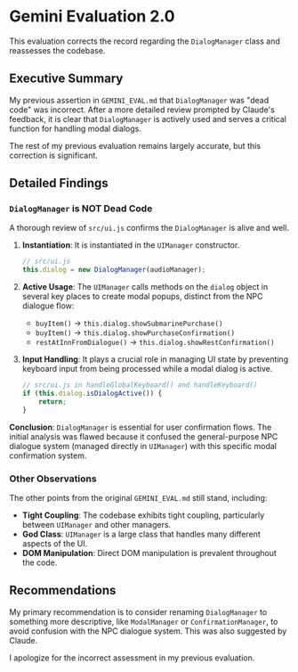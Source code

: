 # Gemini Evaluation 2.0

This evaluation corrects the record regarding the `DialogManager` class and reassesses the codebase.

## Executive Summary

My previous assertion in `GEMINI_EVAL.md` that `DialogManager` was "dead code" was incorrect. After a more detailed review prompted by Claude's feedback, it is clear that `DialogManager` is actively used and serves a critical function for handling modal dialogs.

The rest of my previous evaluation remains largely accurate, but this correction is significant.

## Detailed Findings

### `DialogManager` is NOT Dead Code

A thorough review of `src/ui.js` confirms the `DialogManager` is alive and well.

1.  **Instantiation**: It is instantiated in the `UIManager` constructor.
    ```javascript
    // src/ui.js
    this.dialog = new DialogManager(audioManager);
    ```

2.  **Active Usage**: The `UIManager` calls methods on the `dialog` object in several key places to create modal popups, distinct from the NPC dialogue flow:
    *   `buyItem()` -> `this.dialog.showSubmarinePurchase()`
    *   `buyItem()` -> `this.dialog.showPurchaseConfirmation()`
    *   `restAtInnFromDialogue()` -> `this.dialog.showRestConfirmation()`

3.  **Input Handling**: It plays a crucial role in managing UI state by preventing keyboard input from being processed while a modal dialog is active.
    ```javascript
    // src/ui.js in handleGlobalKeyboard() and handleKeyboard()
    if (this.dialog.isDialogActive()) {
        return;
    }
    ```

**Conclusion**: `DialogManager` is essential for user confirmation flows. The initial analysis was flawed because it confused the general-purpose NPC dialogue system (managed directly in `UIManager`) with this specific modal confirmation system.

### Other Observations

The other points from the original `GEMINI_EVAL.md` still stand, including:

*   **Tight Coupling**: The codebase exhibits tight coupling, particularly between `UIManager` and other managers.
*   **God Class**: `UIManager` is a large class that handles many different aspects of the UI.
*   **DOM Manipulation**: Direct DOM manipulation is prevalent throughout the code.

## Recommendations

My primary recommendation is to consider renaming `DialogManager` to something more descriptive, like `ModalManager` or `ConfirmationManager`, to avoid confusion with the NPC dialogue system. This was also suggested by Claude.

I apologize for the incorrect assessment in my previous evaluation.
